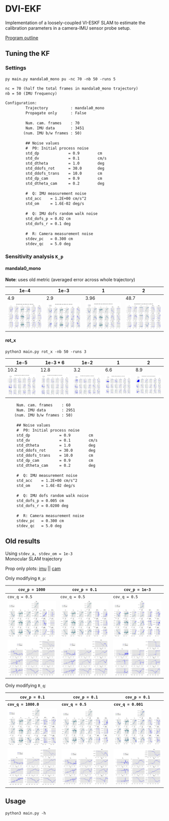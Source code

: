 # DVI-EKF
Implementation of a loosely-coupled VI-ESKF SLAM to estimate
the calibration parameters in a camera-IMU sensor probe setup.

[Program outline](https://www.evernote.com/l/AeQSiL2U6txCWbgNAi1G9mUtWune-gjHNlU/)

## Tuning the KF
### Settings
```
py main.py mandala0_mono pu -nc 70 -nb 50 -runs 5
```

```
nc = 70 (half the total frames in mandala0_mono trajectory)
nb = 50 (IMU frequency)
```

```
Configuration:
         Trajectory          : mandala0_mono
         Propagate only      : False

         Num. cam. frames    : 70
         Num. IMU data       : 3451
        (num. IMU b/w frames : 50)

         ## Noise values
         #  P0: Initial process noise
         std_dp             = 0.9        cm
         std_dv             = 0.1        cm/s
         std_dtheta         = 1.0        deg
         std_ddofs_rot      = 30.0       deg
         std_ddofs_trans    = 10.0       cm
         std_dp_cam         = 0.9        cm
         std_dtheta_cam     = 0.2        deg

         #  Q: IMU measurement noise
         std_acc    = 1.2E+00 cm/s^2
         std_om     = 1.6E-02 deg/s

         #  Q: IMU dofs random walk noise
         std_dofs_p = 0.02 cm
         std_dofs_r = 0.1 deg

         #  R: Camera measurement noise
         stdev_pc   = 0.300 cm
         stdev_qc   = 5.0 deg
```

### Sensitivity analysis `K_p`
#### mandala0_mono
**Note**: uses old metric (averaged error across whole trajectory)

1e-4 | 1e-3 | 1   | 2
---  | --- | --- | ---
4.9 | 2.9 | 3.96 | 48.7
![](img/kf_mandala0_mono_upd_Kp0.0001_Km1.000_compact.png) | ![](img/kf_mandala0_mono_upd_Kp0.001_Km1.000_compact.png)| ![](img/kf_mandala0_mono_upd_Kp1.0_Km1.000_compact.png)| ![](img/kf_mandala0_mono_upd_Kp2.0_Km1.000_compact.png) |

#### rot_x
```
python3 main.py rot_x -nb 50 -runs 3
```
1e-5 | 1e-3 * 6 | 1e-2 | 1   | 2
---  | ---      | ---  | --- | --
10.2 | 12.8     | 3.2  | 6.6 | 8.9
![](img/kf_rot_x_upd_Kp1e-05_Km1.000_compact.png) | ![](img/kf_rot_x_upd_Kp0.006_Km1.000_compact.png) | ![](img/kf_rot_x_upd_Kp0.01_Km1.000_compact.png) | ![](img/kf_rot_x_upd_Kp1.0_Km1.000_compact.png) | ![](img/kf_rot_x_upd_Kp2.0_Km1.000_compact.png)

```
     Num. cam. frames    : 60
     Num. IMU data       : 2951
    (num. IMU b/w frames : 50)

     ## Noise values
     #  P0: Initial process noise
     std_dp             = 0.9        cm
     std_dv             = 0.1        cm/s
     std_dtheta         = 1.0        deg
     std_ddofs_rot      = 30.0       deg
     std_ddofs_trans    = 10.0       cm
     std_dp_cam         = 0.9        cm
     std_dtheta_cam     = 0.2        deg

     #  Q: IMU measurement noise
     std_acc    = 1.2E+00 cm/s^2
     std_om     = 1.6E-02 deg/s

     #  Q: IMU dofs random walk noise
     std_dofs_p = 0.005 cm
     std_dofs_r = 0.0200 deg

     #  R: Camera measurement noise
     stdev_pc   = 0.300 cm
     stdev_qc   = 5.0 deg
```

## Old results
Using `stdev_a, stdev_om = 1e-3`  
Monocular SLAM trajectory  

Prop only plots: [imu](img/kf_mandala0_mono_prop_imu.png) ||
                 [cam](img/kf_mandala0_mono_prop_cam.png)

Only modifying `R_p`:  

**`cov_p = 1000`** | **`cov_p = 0.1`**  | **`cov_p = 1e-3`**
---   | ---   | --- |
`cov_q = 0.5` | `cov_q = 0.5` | `cov_q = 0.5`
![](img/kf_mandala0_mono_upd_Rp1000.0_Rq0.5_imu.png) | ![](img/kf_mandala0_mono_upd_Rp0.1_Rq0.5_imu.png) | ![](img/kf_mandala0_mono_upd_Rp0.001_Rq0.5_imu.png)
![](img/kf_mandala0_mono_upd_Rp1000.0_Rq0.5_cam.png) | ![](img/kf_mandala0_mono_upd_Rp0.1_Rq0.5_cam.png) | ![](img/kf_mandala0_mono_upd_Rp0.001_Rq0.5_cam.png)

Only modifying `R_q`:  

`cov_p = 0.1` | `cov_p = 0.1`  | `cov_p = 0.1`
---   | ---   | --- |
**`cov_q = 1000.0`** | **`cov_q = 0.5`** | **`cov_q = 0.001`**
![](img/kf_mandala0_mono_upd_Rp0.1_Rq1000.0_imu.png) | ![](img/kf_mandala0_mono_upd_Rp0.1_Rq0.5_imu.png) | ![](img/kf_mandala0_mono_upd_Rp0.1_Rq0.001_imu.png)
![](img/kf_mandala0_mono_upd_Rp0.1_Rq1000.0_cam.png) | ![](img/kf_mandala0_mono_upd_Rp0.1_Rq0.5_cam.png) | ![](img/kf_mandala0_mono_upd_Rp0.1_Rq0.001_cam.png)

## Usage
```
python3 main.py -h
```
